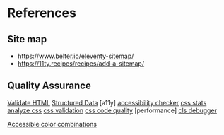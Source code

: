 # References


## Site map

* https://www.belter.io/eleventy-sitemap/
* https://11ty.recipes/recipes/add-a-sitemap/





## Quality Assurance

[Validate HTML](https://validator.w3.org/nu/?doc=https%3A%2F%2Fwww.bingsjostamman.se%2F)
[Structured Data](https://search.google.com/test/rich-results)
[a11y]
[accessibility checker](https://www.accessibilitychecker.org/audit/?website=https%3A%2F%2Fwww.bingsjostamman.se&flag=eu)
[css stats](https://cssstats.com/stats?url=http%3A%2F%2Fwww.bingsjostamman.se)
[analyze css](https://www.projectwallace.com/analyze-css?url=www.bingsjostamman.se&prettify=1)
[css validation](https://jigsaw.w3.org/css-validator/validator?uri=https%3A%2F%2Fwww.bingsjostamman.se&profile=css3svg&usermedium=all&warning=1&vextwarning=true&lang=en)
[css code quality](https://www.projectwallace.com/css-code-quality?url=www.bingsjostamman.se)
[performance]
[cls debugger](https://webvitals.dev/cls)


[Accessible color combinations](https://toolness.github.io/accessible-color-matrix/?n=white&n=Color%202&n=Color%203&n=Color%204&n=Color%205&n=Color%206&v=FFFFFF&v=9A191B&v=CD882A&v=A1A1A1&v=333333&v=000000)

